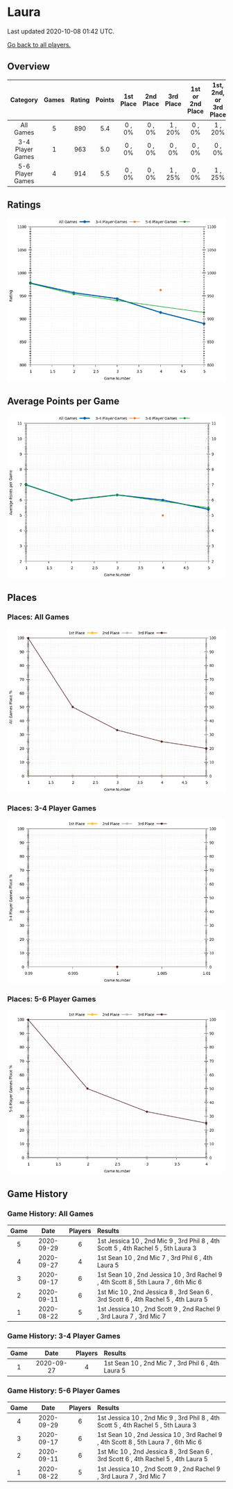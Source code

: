 # Laura
Last updated 2020-10-08 01:42 UTC.

[Go back to all players.](../README.md)

## Overview
| **Category**     | **Games** | **Rating** | **Points** | **1st Place** | **2nd Place** | **3rd Place** | **1st or 2nd Place** | **1st, 2nd, or 3rd Place** |
| :---:            | :---:     | :---:      | :---:      | :---:         | :---:         | :---:         | :---:                | :---:                      |
| All Games        | 5         | 890        | 5.4        | 0 , 0%        | 0 , 0%        | 1 , 20%       | 0 , 0%               | 1 , 20%                    |
| 3-4 Player Games | 1         | 963        | 5.0        | 0 , 0%        | 0 , 0%        | 0 , 0%        | 0 , 0%               | 0 , 0%                     |
| 5-6 Player Games | 4         | 914        | 5.5        | 0 , 0%        | 0 , 0%        | 1 , 25%       | 0 , 0%               | 1 , 25%                    |

## Ratings
![](plots/rating_vs_game_number.png)

## Average Points per Game
![](plots/average_points_vs_game_number.png)

## Places

### Places: All Games
![](plots/place_percentage_vs_game_number_all_games.png)

### Places: 3-4 Player Games
![](plots/place_percentage_vs_game_number_3_4_player_games.png)

### Places: 5-6 Player Games
![](plots/place_percentage_vs_game_number_5_6_player_games.png)

## Game History

### Game History: All Games
| **Game** | **Date**   | **Players** | **Results**                                                                         |
| :---:    | :---:      | :---:       | :---                                                                                |
| 5        | 2020-09-29 | 6           | 1st Jessica 10 , 2nd Mic 9 , 3rd Phil 8 , 4th Scott 5 , 4th Rachel 5 , 5th Laura 3  |
| 4        | 2020-09-27 | 4           | 1st Sean 10 , 2nd Mic 7 , 3rd Phil 6 , 4th Laura 5                                  |
| 3        | 2020-09-17 | 6           | 1st Sean 10 , 2nd Jessica 10 , 3rd Rachel 9 , 4th Scott 8 , 5th Laura 7 , 6th Mic 6 |
| 2        | 2020-09-11 | 6           | 1st Mic 10 , 2nd Jessica 8 , 3rd Sean 6 , 3rd Scott 6 , 4th Rachel 5 , 4th Laura 5  |
| 1        | 2020-08-22 | 5           | 1st Jessica 10 , 2nd Scott 9 , 2nd Rachel 9 , 3rd Laura 7 , 3rd Mic 7               |

### Game History: 3-4 Player Games
| **Game** | **Date**   | **Players** | **Results**                                        |
| :---:    | :---:      | :---:       | :---                                               |
| 1        | 2020-09-27 | 4           | 1st Sean 10 , 2nd Mic 7 , 3rd Phil 6 , 4th Laura 5 |

### Game History: 5-6 Player Games
| **Game** | **Date**   | **Players** | **Results**                                                                         |
| :---:    | :---:      | :---:       | :---                                                                                |
| 4        | 2020-09-29 | 6           | 1st Jessica 10 , 2nd Mic 9 , 3rd Phil 8 , 4th Scott 5 , 4th Rachel 5 , 5th Laura 3  |
| 3        | 2020-09-17 | 6           | 1st Sean 10 , 2nd Jessica 10 , 3rd Rachel 9 , 4th Scott 8 , 5th Laura 7 , 6th Mic 6 |
| 2        | 2020-09-11 | 6           | 1st Mic 10 , 2nd Jessica 8 , 3rd Sean 6 , 3rd Scott 6 , 4th Rachel 5 , 4th Laura 5  |
| 1        | 2020-08-22 | 5           | 1st Jessica 10 , 2nd Scott 9 , 2nd Rachel 9 , 3rd Laura 7 , 3rd Mic 7               |

